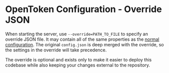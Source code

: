OpenToken Configuration - Override JSON
=======================================

When starting the server, use `--override=PATH_TO_FILE` to specify an override JSON file. It may contain all of the same properties as the [normal configuration][config]. The original `config.json` is deep merged with the override, so the settings in the override will take precedence.

The override is optional and exists only to make it easier to deploy this codebase while also keeping your changes external to the repository.


[config]: ./config.md
